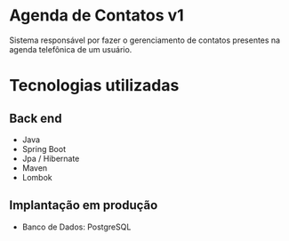 # Agenda de Contatos v1
Sistema responsável por fazer o gerenciamento de contatos presentes na agenda telefônica de um usuário.

# Tecnologias utilizadas
## Back end
- Java
- Spring Boot
- Jpa / Hibernate
- Maven
- Lombok

## Implantação em produção
- Banco de Dados: PostgreSQL
